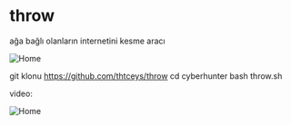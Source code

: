# throw
ağa bağlı olanların internetini kesme aracı

![Home](https://i.hizliresim.com/yj8BPj.png)

git klonu https://github.com/thtceys/throw
cd cyberhunter
bash throw.sh

video:

![Home](https://youtu.be/gcyvnDVLt00)

